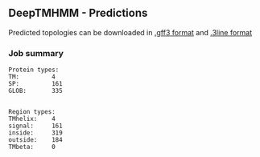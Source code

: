 ## DeepTMHMM - Predictions
Predicted topologies can be downloaded in [.gff3 format](TMRs.gff3) and [.3line format](predicted_topologies.3line)
### Job summary
```
Protein types:
TM:			4
SP:			161
GLOB:		335


Region types:
TMhelix:	4
signal:		161
inside:		319
outside:	184
TMbeta:		0
```
